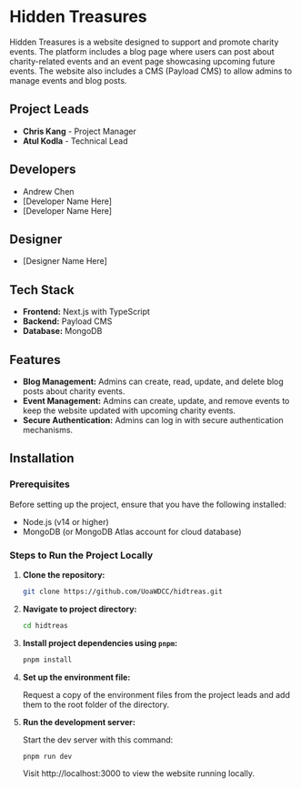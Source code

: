 # Hidden Treasures

Hidden Treasures is a website designed to support and promote charity events. The platform includes a blog page where users can post about charity-related events and an event page showcasing upcoming future events. The website also includes a CMS (Payload CMS) to allow admins to manage events and blog posts.

## Project Leads

- **Chris Kang** - Project Manager
- **Atul Kodla** - Technical Lead

## Developers

- Andrew Chen
- [Developer Name Here]
- [Developer Name Here]

## Designer

- [Designer Name Here]

## Tech Stack

- **Frontend:** Next.js with TypeScript
- **Backend:** Payload CMS
- **Database:** MongoDB

## Features

- **Blog Management:** Admins can create, read, update, and delete blog posts about charity events.
- **Event Management:** Admins can create, update, and remove events to keep the website updated with upcoming charity events.
- **Secure Authentication:** Admins can log in with secure authentication mechanisms.

## Installation

### Prerequisites

Before setting up the project, ensure that you have the following installed:

- Node.js (v14 or higher)
- MongoDB (or MongoDB Atlas account for cloud database)

### Steps to Run the Project Locally

1. **Clone the repository:**

   ```bash
   git clone https://github.com/UoaWDCC/hidtreas.git
   ```

2. **Navigate to project directory:**

   ```bash
   cd hidtreas
   ```

3. **Install project dependencies using `pnpm`:**

   ```bash
   pnpm install
   ```

4. **Set up the environment file:**

   Request a copy of the environment files from the project leads and add them to the root folder of the directory.

5. **Run the development server:**

   Start the dev server with this command:

   ```bash
   pnpm run dev
   ```

   Visit http://localhost:3000 to view the website running locally.
